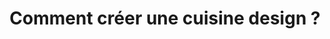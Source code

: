 ---
  template: 0
  type: "0"
  titre: "Comment créer une cuisine design ?"
  titreMEA: "Comment créer une cuisine design ?"
  surTitre: ""
  tempsLecture: ""
  libelleType: "Article"
  url: "/c/magazine/inspirations-tendances/comment-créer-une-cuisine-design"
  thematiques: "Rénovation,Déco"
  piecesHabitation: "Cuisine"
  produits: "Meuble de cuisine,Eléctroménager,Evier,Placard et rangement"
  sujets: ""
  tags: ""
  visuelMea: null
  visuelDesktop: 
    url: "/img/contrib/31949891598062ac/cuisine design.jpg"
    alt: "Cuisine design"
  visuelMobile: null
  title: "Comment créer une cuisine design ?"
  permalink: "articles//c/magazine/inspirations-tendances/comment-créer-une-cuisine-design"
  layout: "post"
  lang: "fr-fr"
---